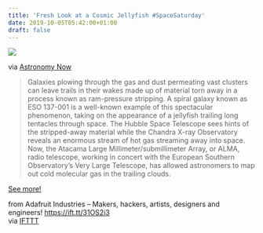 ```yaml
---
title: 'Fresh Look at a Cosmic Jellyfish #SpaceSaturday'
date: 2019-10-05T05:42:00+01:00
draft: false
---
```


![](https://cdn-blog.adafruit.com/uploads/2019/10/093019_hst_jellyfish-600x411.jpg)

via [Astronomy Now](https://astronomynow.com/2019/09/30/alma-provides-a-fresh-look-at-a-cosmic-jellyfish/)

> Galaxies plowing through the gas and dust permeating vast clusters can leave trails in their wakes made up of material torn away in a process known as ram-pressure stripping. A spiral galaxy known as ESO 137-001 is a well-known example of this spectacular phenomenon, taking on the appearance of a jellyfish trailing long tentacles through space. The Hubble Space Telescope sees hints of the stripped-away material while the Chandra X-ray Observatory reveals an enormous stream of hot gas streaming away into space. Now, the Atacama Large Millimeter/submillimeter Array, or ALMA, radio telescope, working in concert with the European Southern Observatory’s Very Large Telescope, has allowed astronomers to map out cold molecular gas in the trailing clouds.

[See more!](https://astronomynow.com/2019/09/30/alma-provides-a-fresh-look-at-a-cosmic-jellyfish/)

  
  
from Adafruit Industries – Makers, hackers, artists, designers and engineers! https://ift.tt/31OS2i3  
via [IFTTT](https://ifttt.com/?ref=da&site=blogger)